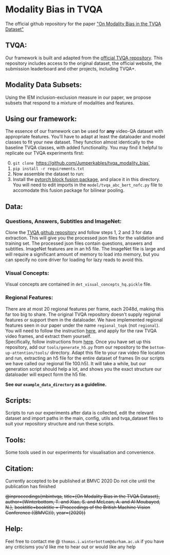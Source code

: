 # Modality Bias in TVQA  
The official github repository for the paper ["On Modality Bias in the TVQA Dataset"](pls.accept.co.uk)
## TVQA:
Our framework is built and adapted from the [official TVQA repository](https://github.com/jayleicn/TVQA). This repository includes access to the original dataset, the official website, the submission leaderboard and other projects, including TVQA+.

## Modality Data Subsets:

Using the IEM inclusion-exclusion measure in our paper, we propose subsets that respond to a mixture of modalities and features. 

## Using our framework:

The essence of our framework can be used for <strong>any</strong> video-QA dataset with appropriate features. You'll have to adapt at least the dataloader and model classes to fit your new dataset. They function almost identically to the baseline TVQA classes, with added functionality. You may find it helpful to replicate our TVQA experiments first:

0. `git clone `https://github.com/Jumperkables/tvqa_modality_bias`
1. `pip install -r requirements.txt`
2. Now assemble the dataset to run:
3. Install the [pytorch block fusion package](https://github.com/Cadene/block.bootstrap.pytorch), and place it in this directory. You will need to edit imports in the `model/tvqa_abc_bert_nofc.py` file to accomodate this fusion package for bilinear pooling.

## Data:

### Questions, Answers, Subtitles and ImageNet: 

Clone the [TVQA github repository](https://github.com/jayleicn/TVQA) and follow steps 1, 2 and 3 for data extraction. This will give you the processed json files for the validation and training set. The processed json files contain questions, answers and subtitles. ImageNet features are in an h5 file. The ImageNet file is large and will require a significant amount of memory to load into memory, but you can specify no core driver for loading for lazy reads to avoid this.

### Visual Concepts:

Visual concepts are contained in `det_visual_concepts_hq.pickle` file.


### Regional Features: 

There are at most 20 regional features per frame, each 2048d, making this far too big to share. The original TVQA repository doesn't supply regional features or support them in the dataloader. We have implemented regional features seen in our paper under the name `regional_topk` (not `regional`). <br>
You will need to follow the instruction [here](http://tvqa.cs.unc.edu/download_tvqa.html), and apply for the raw TVQA video frames, and extract them yourself.<br>
Specifically, follow instructions from [here](https://github.com/peteanderson80/bottom-up-attention#demo). Once you have set up this repository, add our `tools/generate_h5.py` from our repository to the `bottom-up-attention/tools/` directory. Adapt this file to your raw video file location and run, extracting an h5 file for the entire dataset of frames (In our scripts we have called our regional file 100.h5). It will take a while, but our generation script should help a lot, and shows you the exact structure our dataloader will expect form the h5 file.<br>

<strong>See our `example_data_directory` as a guideline.</strong>


## Scripts:

Scripts to run our experiments after data is collected, edit the relevant dataset and import paths in the main, config, utils and tvqa_dataset files to suit your repository structure and run these scripts.

## Tools:

Some tools used in our experiments for visualisation and convenience.

## Citation:
Currently accepted to be published at BMVC 2020
Do not cite until the publication has finished<br>

~~@inproceedings{mbintvqa,~~
  ~~title={On Modality Bias in the TVQA Dataset},~~
  ~~author={Winterbottom, T. and Xiao, S. and McLean, A. and Al Moubayed, N.},~~
  ~~booktitle=booktitle = {Proceedings of the British Machine Vision Conference ({BMVC})},~~
  ~~year={2020}}~~

## Help:
Feel free to contact me @ `thomas.i.winterbottom@durham.ac.uk` if you have any criticisms you'd like me to hear out or would like any help
